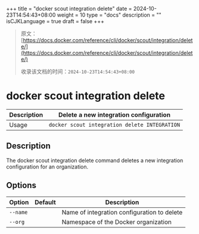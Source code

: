 +++
title = "docker scout integration delete"
date = 2024-10-23T14:54:43+08:00
weight = 10
type = "docs"
description = ""
isCJKLanguage = true
draft = false
+++

> 原文：[https://docs.docker.com/reference/cli/docker/scout/integration/delete/](https://docs.docker.com/reference/cli/docker/scout/integration/delete/)
>
> 收录该文档的时间：`2024-10-23T14:54:43+08:00`

# docker scout integration delete

| Description | Delete a new integration configuration        |
| :---------- | --------------------------------------------- |
| Usage       | `docker scout integration delete INTEGRATION` |

## Description

The docker scout integration delete command deletes a new integration configuration for an organization.

## Options

| Option   | Default | Description                                 |
| -------- | ------- | ------------------------------------------- |
| `--name` |         | Name of integration configuration to delete |
| `--org`  |         | Namespace of the Docker organization        |
